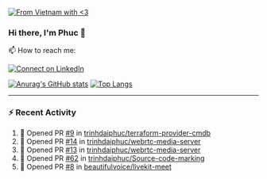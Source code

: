 [![From Vietnam with <3](https://raw.githubusercontent.com/webuild-community/badge/master/svg/love.svg)](https://webuild.community)

### Hi there, I'm Phuc 👋

📫 How to reach me:

[![Connect on LinkedIn](https://img.shields.io/badge/--linkedin?label=LinkedIn&logo=LinkedIn&style=social)](https://www.linkedin.com/in/trinh-dai-phuc/)


[![Anurag's GitHub stats](https://phuc-github-readme-stats.vercel.app/api?username=trinhdaiphuc&count_private=true&show_icons=true&theme=synthwave)](https://github.com/anuraghazra/github-readme-stats)
[![Top Langs](https://phuc-github-readme-stats.vercel.app/api/top-langs/?username=trinhdaiphuc&theme=synthwave&show_icons=true&layout=compact&langs_count=8&hide=html,css,scss,less,handlebars,ejs)](https://github.com/anuraghazra/github-readme-stats)


---

### :zap: Recent Activity

<!--START_SECTION:activity-->
1. 💪 Opened PR [#9](https://github.com/trinhdaiphuc/terraform-provider-cmdb/pull/9) in [trinhdaiphuc/terraform-provider-cmdb](https://github.com/trinhdaiphuc/terraform-provider-cmdb)
2. 💪 Opened PR [#14](https://github.com/trinhdaiphuc/webrtc-media-server/pull/14) in [trinhdaiphuc/webrtc-media-server](https://github.com/trinhdaiphuc/webrtc-media-server)
3. 💪 Opened PR [#13](https://github.com/trinhdaiphuc/webrtc-media-server/pull/13) in [trinhdaiphuc/webrtc-media-server](https://github.com/trinhdaiphuc/webrtc-media-server)
4. 💪 Opened PR [#62](https://github.com/trinhdaiphuc/Source-code-marking/pull/62) in [trinhdaiphuc/Source-code-marking](https://github.com/trinhdaiphuc/Source-code-marking)
5. 💪 Opened PR [#8](https://github.com/beautifulvoice/livekit-meet/pull/8) in [beautifulvoice/livekit-meet](https://github.com/beautifulvoice/livekit-meet)
<!--END_SECTION:activity-->
